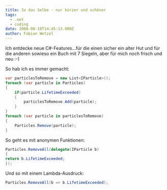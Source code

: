 ```yaml
---
title: 3x das Selbe - nur kürzer und schöner
tags:
  - .net
  - coding
date: 2008-08-10T14:45:13.000Z
author: Fabian Wetzel
---
```


Ich entdecke neue C#-Features...für die einen sicher ein alter Hut und für die anderen sowieso ein Buch mit 7 Siegeln, aber für mich noch frisch und neu :-)


So hab ich es immer gemacht:
```cs
var particlesToRemove = new List<IParticle>();
foreach (var particle in Particles)
{
    if(particle.LifetimeExceeded)
    {
        particlesToRemove.Add(particle);
    }
}
foreach (var particle in particlesToRemove)
{
    Particles.Remove(particle);
}
```


So geht es mit anonymen Funktionen:
```cs
Particles.RemoveAll(delegate(IParticle b)
{
return b.LifetimeExceeded;
});
```


Und so mit einem Lambda-Ausdruck:
```cs
Particles.RemoveAll(b => b.LifetimeExceeded);
```
